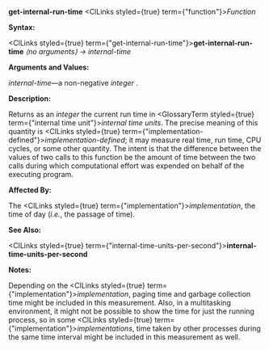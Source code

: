 **get-internal-run-time** <ClLinks styled={true} term={"function"}><i>Function</i></ClLinks> 



**Syntax:** 



<ClLinks styled={true} term={"get-internal-run-time"}><b>get-internal-run-time</b></ClLinks> *⟨no arguments⟩ → internal-time* 



**Arguments and Values:** 



*internal-time*—a non-negative *integer* . 



**Description:** 



Returns as an *integer* the current run time in <GlossaryTerm styled={true} term={"internal time unit"}><i>internal time units</i></GlossaryTerm>. The precise meaning of this quantity is <ClLinks styled={true} term={"implementation-defined"}><i>implementation-defined</i></ClLinks>; it may measure real time, run time, CPU cycles, or some other quantity. The intent is that the difference between the values of two calls to this function be the amount of time between the two calls during which computational effort was expended on behalf of the executing program. 



**Affected By:** 



The <ClLinks styled={true} term={"implementation"}><i>implementation</i></ClLinks>, the time of day (*i.e.*, the passage of time). 



**See Also:** 



<ClLinks styled={true} term={"internal-time-units-per-second"}><b>internal-time-units-per-second</b></ClLinks> 



**Notes:** 



Depending on the <ClLinks styled={true} term={"implementation"}><i>implementation</i></ClLinks>, paging time and garbage collection time might be included in this measurement. Also, in a multitasking environment, it might not be possible to show the time for just the running process, so in some <ClLinks styled={true} term={"implementation"}><i>implementations</i></ClLinks>, time taken by other processes during the same time interval might be included in this measurement as well. 







 



 




